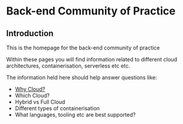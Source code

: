 # Back-end Community of Practice

## Introduction
This is the homepage for the back-end community of practice

Within these pages you will find information related to different cloud architectures,
containerisation, serverless etc etc.

The information held here should help answer questions like:

* [Why Cloud?](why-cloud.md)
* Which Cloud?
* Hybrid vs Full Cloud
* Different types of containerisation
* What languages, tooling etc are best supported?